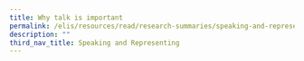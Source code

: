 ```yaml
---
title: Why talk is important
permalink: /elis/resources/read/research-summaries/speaking-and-representing/why-talk-is-important/
description: ""
third_nav_title: Speaking and Representing
---
```

